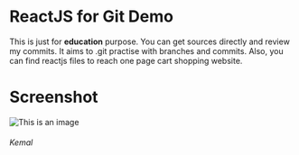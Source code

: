 # ReactJS for Git Demo

This is just for **education** purpose. You can get sources directly and review my commits. It aims to .git practise with branches and commits. Also, you can find reactjs files to reach one page cart shopping website.

# Screenshot
![This is an image](https://i.imgur.com/Xtd8ml0.jpeg)

###### Kemal


